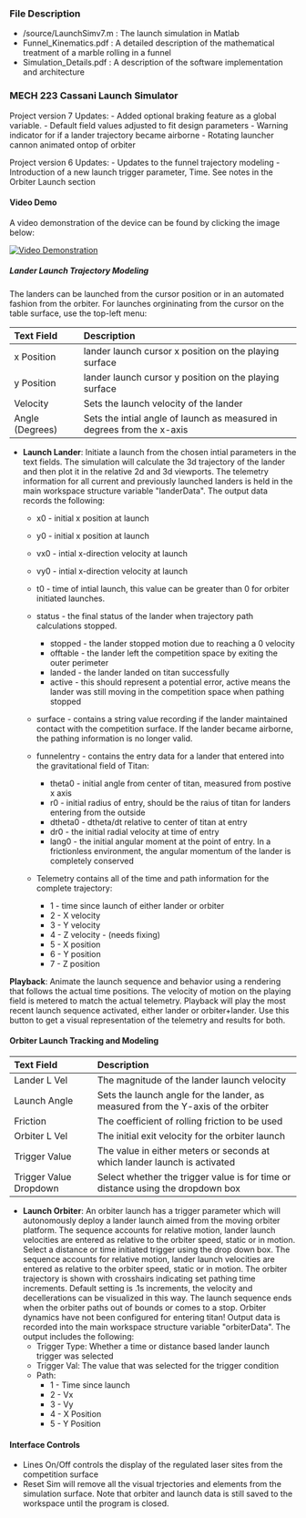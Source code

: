 

### File Description

- /source/LaunchSimv7.m : The launch simulation in Matlab
- Funnel_Kinematics.pdf : A detailed description of the mathematical treatment of a marble rolling in a funnel
- Simulation_Details.pdf : A description of the software implementation and architecture

### MECH 223 Cassani Launch Simulator

Project version 7 Updates:
    - Added optional braking feature as a global variable.
    - Default field values adjusted to fit design parameters
    - Warning indicator for if a lander trajectory became airborne
    - Rotating launcher cannon animated ontop of orbiter
    
Project version 6 Updates:
    - Updates to the funnel trajectory modeling
    - Introduction of a new launch trigger parameter, Time.  See notes in the Orbiter Launch section   

#### Video Demo
A video demonstration of the device can be found by clicking the image below:

[![Video Demonstration](https://img.youtube.com/vi/86UjNUjD3cs/0.jpg)](https://www.youtube.com/watch?v=86UjNUjD3cs)

##### Lander Launch Trajectory Modeling


The landers can be launched from the cursor position or in an automated fashion from the orbiter.  For launches orgininating from the cursor on the table surface, use the top-left menu:

    
| Text Field | Description  |
| :--- | :--- |
| x Position | lander launch cursor x position on the playing surface |
| y Position | lander launch cursor y position on the playing surface |
| Velocity | Sets the launch velocity of the lander |
| Angle (Degrees) | Sets the intial angle of launch as measured in degrees from the x-axis |


- **Launch Lander**:
    Initiate a launch from the chosen intial parameters in the text fields.  The simulation will calculate the 3d trajectory of the lander and then plot it in the relative 2d and 3d viewports.  The telemetry information for all current and previously launched landers is held in the main workspace structure variable "landerData".  The output data records the following:    
    
    - x0 - initial x position at launch
    - y0 - initial x position at launch
    - vx0 - intial x-direction velocity at launch
    - vy0 - intial x-direction velocity at launch
    - t0 - time of intial launch, this value can be greater than 0 for orbiter initiated launches.
    - status - the final status of the lander when trajectory path calculations stopped.
        - stopped - the lander stopped motion due to reaching a 0 velocity
        - offtable - the lander left the competition space by exiting the outer perimeter
        - landed - the lander landed on titan successfully
        - active - this should represent a potential error, active means the lander was still moving in the competition space when pathing stopped
     
     - surface - contains a string value recording if the lander maintained contact with the competition surface.  If the lander became airborne, the pathing information is no longer valid.
        
    - funnelentry - contains the entry data for a lander that entered into the gravitational field of Titan:
        - theta0 - initial angle from center of titan, measured from postive x axis
        - r0 - initial radius of entry, should be the raius of titan for landers entering from the outside
        - dtheta0 - dtheta/dt relative to center of titan at entry
        - dr0 - the initial radial velocity at time of entry
        - lang0 - the initial angular moment at the point of entry.  In a frictionless environment, the angular momentum of the lander is completely conserved 
 
    - Telemetry contains all of the time and path information for the complete trajectory:
        - 1 - time since launch of either lander or orbiter
        - 2 - X velocity
        - 3 - Y velocity
        - 4 - Z velocity - (needs fixing)
        - 5 - X position
        - 6 - Y position
        - 7 - Z position

**Playback**:
    Animate the launch sequence and behavior using a rendering that follows the actual time positions.  The velocity of motion on the playing field is metered to match the actual telemetry.  Playback will play the most recent launch sequence activated, either lander or orbiter+lander.  Use this button to get a visual representation of the telemetry and results for both.
    

#### Orbiter Launch Tracking and Modeling


| Text Field | Description  |
| :--- | :--- |
| Lander L Vel | The magnitude of the lander launch velocity |
| Launch Angle | Sets the launch angle for the lander, as measured from the Y-axis of the orbiter |
| Friction | The coefficient of rolling friction to be used|
| Orbiter L Vel | The initial exit velocity for the orbiter launch |
| Trigger Value| The value in either meters or seconds at which lander launch is activated |
| Trigger Value Dropdown| Select whether the trigger value is for time or distance using the dropdown box |

- **Launch Orbiter**:
    An orbiter launch has a trigger parameter which will autonomously deploy a lander launch aimed from the moving orbiter platform.  The sequence accounts for relative motion, lander launch velocities are entered as relative to the orbiter speed, static or in motion.  Select a distance or time initiated trigger using the drop down box.  The sequence accounts for relative motion, lander launch velocities are entered as relative to the orbiter speed, static or in motion.  The orbiter trajectory is shown with crosshairs indicating set pathing time increments.  Default setting is .1s increments, the velocity and decellerations can be visualized in this way.  The launch sequence ends when the orbiter paths out of bounds or comes to a stop.  Orbiter dynamics have not been configured for entering titan!  Output data is recorded into the main workspace structure variable "orbiterData".  The output includes the following:
    - Trigger Type: Whether a time or distance based lander launch trigger was selected
    - Trigger Val:  The value that was selected for the trigger condition
    - Path:
        - 1 - Time since launch
        - 2 - Vx
        - 3 - Vy
        - 4 - X Position
        - 5 - Y Position
        

#### Interface Controls

- Lines On/Off controls the display of the regulated laser sites from the competition surface
- Reset Sim will remove all the visual trjectories and elements from the simulation surface.  Note that orbiter and launch data is still saved to the workspace until the program is closed.
    
        
    
